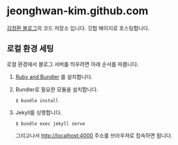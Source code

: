jeonghwan-kim.github.com
========================

[김정환 블로그](http://blog.jeonghwan.net)의 코드 저장소 입니다.
깃헙 페이지로 호스팅합니다.

## 로컬 환경 세팅

로컬 환경에서 블로그 서버를 띄우려면 아래 순서를 따릅니다.

1. [Ruby and Bundler](https://help.github.com/articles/setting-up-your-pages-site-locally-with-jekyll/) 를 설치합니다.

1. Bundler로 필요한 모듈을 설치합니다.

    ```
    $ bundle install
    ```

1. Jekyll를 싱행합니다.

    ```
    $ bundle exec jekyll serve
    ```

    그리고나서 <http://localhost:4000> 주소를 브라우져로 접속하면 됩니다.
